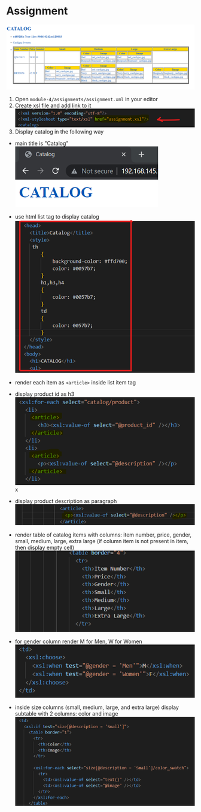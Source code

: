 # Assignment
![image info](../assignments/catalog_final.png)

1. Open `module-4/assignments/assignment.xml` in your editor
2. Create xsl file and add link to it
![image info](../assignments/linked.png)
3. Display catalog in the following way

- main title is "Catalog"
![image info](../assignments/catalog.png)

- use html list tag to display catalog
![image info](../assignments/catalog2.png)

- render each item as `<article>` inside list item tag
- display product id as h3
![image info](../assignments/article.png)
x
- display product description as paragraph
![image info](../assignments/desc.png)

- render table of catalog items with columns: item number, price, gender, small, medium, large, extra large (if column item is not present in item, then display empty cell)
![image info](../assignments/table1.png)

- for gender column render M for Men, W for Women
![image info](../assignments/gender.png)

- inside size columns (small, medium, large, and extra large) display subtable with 2 columns: color and image
![image info](../assignments/last.png)

